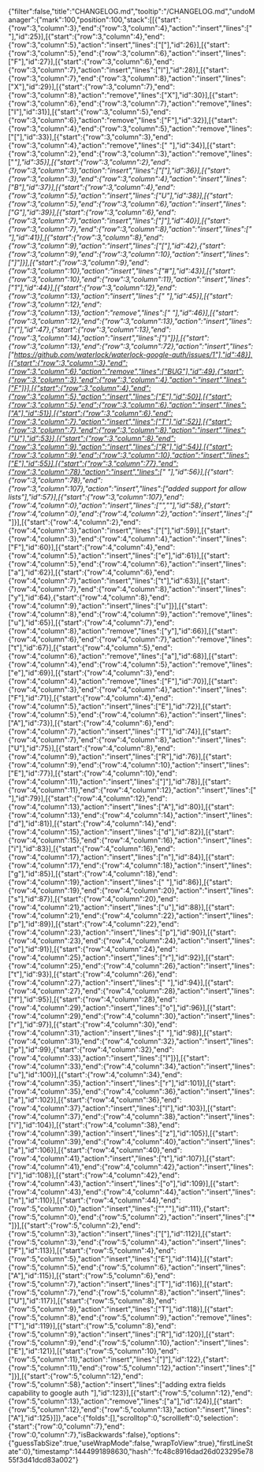 {"filter":false,"title":"CHANGELOG.md","tooltip":"/CHANGELOG.md","undoManager":{"mark":100,"position":100,"stack":[[{"start":{"row":3,"column":3},"end":{"row":3,"column":4},"action":"insert","lines":[" "],"id":25}],[{"start":{"row":3,"column":4},"end":{"row":3,"column":5},"action":"insert","lines":["["],"id":26}],[{"start":{"row":3,"column":5},"end":{"row":3,"column":6},"action":"insert","lines":["F"],"id":27}],[{"start":{"row":3,"column":6},"end":{"row":3,"column":7},"action":"insert","lines":["I"],"id":28}],[{"start":{"row":3,"column":7},"end":{"row":3,"column":8},"action":"insert","lines":["X"],"id":29}],[{"start":{"row":3,"column":7},"end":{"row":3,"column":8},"action":"remove","lines":["X"],"id":30}],[{"start":{"row":3,"column":6},"end":{"row":3,"column":7},"action":"remove","lines":["I"],"id":31}],[{"start":{"row":3,"column":5},"end":{"row":3,"column":6},"action":"remove","lines":["F"],"id":32}],[{"start":{"row":3,"column":4},"end":{"row":3,"column":5},"action":"remove","lines":["["],"id":33}],[{"start":{"row":3,"column":3},"end":{"row":3,"column":4},"action":"remove","lines":[" "],"id":34}],[{"start":{"row":3,"column":2},"end":{"row":3,"column":3},"action":"remove","lines":["*"],"id":35}],[{"start":{"row":3,"column":2},"end":{"row":3,"column":3},"action":"insert","lines":["["],"id":36}],[{"start":{"row":3,"column":3},"end":{"row":3,"column":4},"action":"insert","lines":["B"],"id":37}],[{"start":{"row":3,"column":4},"end":{"row":3,"column":5},"action":"insert","lines":["U"],"id":38}],[{"start":{"row":3,"column":5},"end":{"row":3,"column":6},"action":"insert","lines":["G"],"id":39}],[{"start":{"row":3,"column":6},"end":{"row":3,"column":7},"action":"insert","lines":["]"],"id":40}],[{"start":{"row":3,"column":7},"end":{"row":3,"column":8},"action":"insert","lines":[" "],"id":41}],[{"start":{"row":3,"column":8},"end":{"row":3,"column":9},"action":"insert","lines":["["],"id":42},{"start":{"row":3,"column":9},"end":{"row":3,"column":10},"action":"insert","lines":["]"]}],[{"start":{"row":3,"column":9},"end":{"row":3,"column":10},"action":"insert","lines":["#"],"id":43}],[{"start":{"row":3,"column":10},"end":{"row":3,"column":11},"action":"insert","lines":["1"],"id":44}],[{"start":{"row":3,"column":12},"end":{"row":3,"column":13},"action":"insert","lines":[" "],"id":45}],[{"start":{"row":3,"column":12},"end":{"row":3,"column":13},"action":"remove","lines":[" "],"id":46}],[{"start":{"row":3,"column":12},"end":{"row":3,"column":13},"action":"insert","lines":["("],"id":47},{"start":{"row":3,"column":13},"end":{"row":3,"column":14},"action":"insert","lines":[")"]}],[{"start":{"row":3,"column":13},"end":{"row":3,"column":72},"action":"insert","lines":["https://github.com/waterlock/waterlock-google-auth/issues/1"],"id":48}],[{"start":{"row":3,"column":3},"end":{"row":3,"column":6},"action":"remove","lines":["BUG"],"id":49},{"start":{"row":3,"column":3},"end":{"row":3,"column":4},"action":"insert","lines":["F"]}],[{"start":{"row":3,"column":4},"end":{"row":3,"column":5},"action":"insert","lines":["E"],"id":50}],[{"start":{"row":3,"column":5},"end":{"row":3,"column":6},"action":"insert","lines":["A"],"id":51}],[{"start":{"row":3,"column":6},"end":{"row":3,"column":7},"action":"insert","lines":["T"],"id":52}],[{"start":{"row":3,"column":7},"end":{"row":3,"column":8},"action":"insert","lines":["U"],"id":53}],[{"start":{"row":3,"column":8},"end":{"row":3,"column":9},"action":"insert","lines":["R"],"id":54}],[{"start":{"row":3,"column":9},"end":{"row":3,"column":10},"action":"insert","lines":["E"],"id":55}],[{"start":{"row":3,"column":77},"end":{"row":3,"column":78},"action":"insert","lines":[" "],"id":56}],[{"start":{"row":3,"column":78},"end":{"row":3,"column":107},"action":"insert","lines":["added support for allow lists"],"id":57}],[{"start":{"row":3,"column":107},"end":{"row":4,"column":0},"action":"insert","lines":["",""],"id":58},{"start":{"row":4,"column":0},"end":{"row":4,"column":2},"action":"insert","lines":["* "]}],[{"start":{"row":4,"column":2},"end":{"row":4,"column":3},"action":"insert","lines":["["],"id":59}],[{"start":{"row":4,"column":3},"end":{"row":4,"column":4},"action":"insert","lines":["F"],"id":60}],[{"start":{"row":4,"column":4},"end":{"row":4,"column":5},"action":"insert","lines":["e"],"id":61}],[{"start":{"row":4,"column":5},"end":{"row":4,"column":6},"action":"insert","lines":["a"],"id":62}],[{"start":{"row":4,"column":6},"end":{"row":4,"column":7},"action":"insert","lines":["t"],"id":63}],[{"start":{"row":4,"column":7},"end":{"row":4,"column":8},"action":"insert","lines":["y"],"id":64},{"start":{"row":4,"column":8},"end":{"row":4,"column":9},"action":"insert","lines":["u"]}],[{"start":{"row":4,"column":8},"end":{"row":4,"column":9},"action":"remove","lines":["u"],"id":65}],[{"start":{"row":4,"column":7},"end":{"row":4,"column":8},"action":"remove","lines":["y"],"id":66}],[{"start":{"row":4,"column":6},"end":{"row":4,"column":7},"action":"remove","lines":["t"],"id":67}],[{"start":{"row":4,"column":5},"end":{"row":4,"column":6},"action":"remove","lines":["a"],"id":68}],[{"start":{"row":4,"column":4},"end":{"row":4,"column":5},"action":"remove","lines":["e"],"id":69}],[{"start":{"row":4,"column":3},"end":{"row":4,"column":4},"action":"remove","lines":["F"],"id":70}],[{"start":{"row":4,"column":3},"end":{"row":4,"column":4},"action":"insert","lines":["F"],"id":71}],[{"start":{"row":4,"column":4},"end":{"row":4,"column":5},"action":"insert","lines":["E"],"id":72}],[{"start":{"row":4,"column":5},"end":{"row":4,"column":6},"action":"insert","lines":["A"],"id":73}],[{"start":{"row":4,"column":6},"end":{"row":4,"column":7},"action":"insert","lines":["T"],"id":74}],[{"start":{"row":4,"column":7},"end":{"row":4,"column":8},"action":"insert","lines":["U"],"id":75}],[{"start":{"row":4,"column":8},"end":{"row":4,"column":9},"action":"insert","lines":["R"],"id":76}],[{"start":{"row":4,"column":9},"end":{"row":4,"column":10},"action":"insert","lines":["E"],"id":77}],[{"start":{"row":4,"column":10},"end":{"row":4,"column":11},"action":"insert","lines":["]"],"id":78}],[{"start":{"row":4,"column":11},"end":{"row":4,"column":12},"action":"insert","lines":[" "],"id":79}],[{"start":{"row":4,"column":12},"end":{"row":4,"column":13},"action":"insert","lines":["A"],"id":80}],[{"start":{"row":4,"column":13},"end":{"row":4,"column":14},"action":"insert","lines":["d"],"id":81}],[{"start":{"row":4,"column":14},"end":{"row":4,"column":15},"action":"insert","lines":["d"],"id":82}],[{"start":{"row":4,"column":15},"end":{"row":4,"column":16},"action":"insert","lines":["i"],"id":83}],[{"start":{"row":4,"column":16},"end":{"row":4,"column":17},"action":"insert","lines":["n"],"id":84}],[{"start":{"row":4,"column":17},"end":{"row":4,"column":18},"action":"insert","lines":["g"],"id":85}],[{"start":{"row":4,"column":18},"end":{"row":4,"column":19},"action":"insert","lines":[" "],"id":86}],[{"start":{"row":4,"column":19},"end":{"row":4,"column":20},"action":"insert","lines":["s"],"id":87}],[{"start":{"row":4,"column":20},"end":{"row":4,"column":21},"action":"insert","lines":["u"],"id":88}],[{"start":{"row":4,"column":21},"end":{"row":4,"column":22},"action":"insert","lines":["p"],"id":89}],[{"start":{"row":4,"column":22},"end":{"row":4,"column":23},"action":"insert","lines":["p"],"id":90}],[{"start":{"row":4,"column":23},"end":{"row":4,"column":24},"action":"insert","lines":["o"],"id":91}],[{"start":{"row":4,"column":24},"end":{"row":4,"column":25},"action":"insert","lines":["r"],"id":92}],[{"start":{"row":4,"column":25},"end":{"row":4,"column":26},"action":"insert","lines":["t"],"id":93}],[{"start":{"row":4,"column":26},"end":{"row":4,"column":27},"action":"insert","lines":[" "],"id":94}],[{"start":{"row":4,"column":27},"end":{"row":4,"column":28},"action":"insert","lines":["f"],"id":95}],[{"start":{"row":4,"column":28},"end":{"row":4,"column":29},"action":"insert","lines":["o"],"id":96}],[{"start":{"row":4,"column":29},"end":{"row":4,"column":30},"action":"insert","lines":["r"],"id":97}],[{"start":{"row":4,"column":30},"end":{"row":4,"column":31},"action":"insert","lines":[" "],"id":98}],[{"start":{"row":4,"column":31},"end":{"row":4,"column":32},"action":"insert","lines":["p"],"id":99},{"start":{"row":4,"column":32},"end":{"row":4,"column":33},"action":"insert","lines":["l"]}],[{"start":{"row":4,"column":33},"end":{"row":4,"column":34},"action":"insert","lines":["u"],"id":100}],[{"start":{"row":4,"column":34},"end":{"row":4,"column":35},"action":"insert","lines":["r"],"id":101}],[{"start":{"row":4,"column":35},"end":{"row":4,"column":36},"action":"insert","lines":["a"],"id":102}],[{"start":{"row":4,"column":36},"end":{"row":4,"column":37},"action":"insert","lines":["l"],"id":103}],[{"start":{"row":4,"column":37},"end":{"row":4,"column":38},"action":"insert","lines":["i"],"id":104}],[{"start":{"row":4,"column":38},"end":{"row":4,"column":39},"action":"insert","lines":["z"],"id":105}],[{"start":{"row":4,"column":39},"end":{"row":4,"column":40},"action":"insert","lines":["a"],"id":106}],[{"start":{"row":4,"column":40},"end":{"row":4,"column":41},"action":"insert","lines":["t"],"id":107}],[{"start":{"row":4,"column":41},"end":{"row":4,"column":42},"action":"insert","lines":["i"],"id":108}],[{"start":{"row":4,"column":42},"end":{"row":4,"column":43},"action":"insert","lines":["o"],"id":109}],[{"start":{"row":4,"column":43},"end":{"row":4,"column":44},"action":"insert","lines":["n"],"id":110}],[{"start":{"row":4,"column":44},"end":{"row":5,"column":0},"action":"insert","lines":["",""],"id":111},{"start":{"row":5,"column":0},"end":{"row":5,"column":2},"action":"insert","lines":["* "]}],[{"start":{"row":5,"column":2},"end":{"row":5,"column":3},"action":"insert","lines":["["],"id":112}],[{"start":{"row":5,"column":3},"end":{"row":5,"column":4},"action":"insert","lines":["F"],"id":113}],[{"start":{"row":5,"column":4},"end":{"row":5,"column":5},"action":"insert","lines":["E"],"id":114}],[{"start":{"row":5,"column":5},"end":{"row":5,"column":6},"action":"insert","lines":["A"],"id":115}],[{"start":{"row":5,"column":6},"end":{"row":5,"column":7},"action":"insert","lines":["T"],"id":116}],[{"start":{"row":5,"column":7},"end":{"row":5,"column":8},"action":"insert","lines":["U"],"id":117}],[{"start":{"row":5,"column":8},"end":{"row":5,"column":9},"action":"insert","lines":["T"],"id":118}],[{"start":{"row":5,"column":8},"end":{"row":5,"column":9},"action":"remove","lines":["T"],"id":119}],[{"start":{"row":5,"column":8},"end":{"row":5,"column":9},"action":"insert","lines":["R"],"id":120}],[{"start":{"row":5,"column":9},"end":{"row":5,"column":10},"action":"insert","lines":["E"],"id":121}],[{"start":{"row":5,"column":10},"end":{"row":5,"column":11},"action":"insert","lines":["]"],"id":122},{"start":{"row":5,"column":11},"end":{"row":5,"column":12},"action":"insert","lines":[" "]}],[{"start":{"row":5,"column":12},"end":{"row":5,"column":58},"action":"insert","lines":["adding extra fields capability to google auth "],"id":123}],[{"start":{"row":5,"column":12},"end":{"row":5,"column":13},"action":"remove","lines":["a"],"id":124}],[{"start":{"row":5,"column":12},"end":{"row":5,"column":13},"action":"insert","lines":["A"],"id":125}]]},"ace":{"folds":[],"scrolltop":0,"scrollleft":0,"selection":{"start":{"row":0,"column":7},"end":{"row":0,"column":7},"isBackwards":false},"options":{"guessTabSize":true,"useWrapMode":false,"wrapToView":true},"firstLineState":0},"timestamp":1444991898630,"hash":"fc48c8916dad26d023295e7855f3d41dcd83a002"}